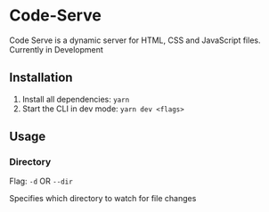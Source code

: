 # Code-Serve

Code Serve is a dynamic server for HTML, CSS and JavaScript files. Currently in Development

## Installation
1. Install all dependencies: `yarn` 
2. Start the CLI in dev mode: `yarn dev <flags>`

## Usage

### Directory

Flag: `-d` OR `--dir` 

Specifies which directory to watch for file changes